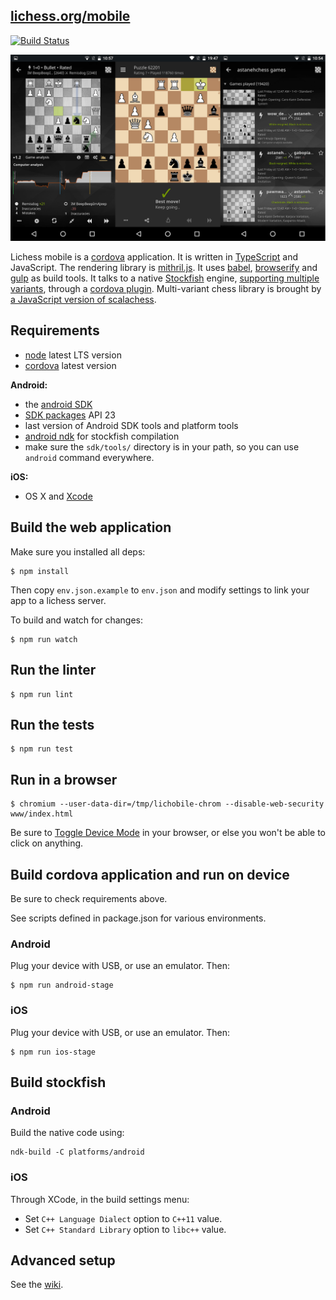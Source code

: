 [lichess.org/mobile](http://lichess.org/mobile)
--------------------

[![Build Status](https://travis-ci.org/veloce/lichobile.svg?branch=master)](https://travis-ci.org/veloce/lichobile)

![lichess mobile screenshots](portfolio.png)

Lichess mobile is a [cordova](https://cordova.apache.org/) application. It is written
in [TypeScript](http://www.typescriptlang.org/) and JavaScript. The rendering
library is [mithril.js](http://mithril.js.org/). It uses [babel](http://babeljs.io/),
[browserify](http://browserify.org/) and [gulp](http://gulpjs.com/)
as build tools. It talks to a native [Stockfish](https://stockfishchess.org/) engine, [supporting multiple variants](https://github.com/ddugovic/Stockfish), through a
[cordova plugin](https://github.com/veloce/cordova-plugin-stockfish).
Multi-variant chess library is brought by [a JavaScript version of scalachess](https://github.com/veloce/scalachessjs).

## Requirements

* [node](http://nodejs.org) latest LTS version
* [cordova](https://cordova.apache.org/) latest version

**Android:**

* the [android SDK](http://developer.android.com/sdk/index.html)
* [SDK packages](http://developer.android.com/sdk/installing/adding-packages.html) API 23
* last version of Android SDK tools and platform tools
* [android ndk](http://developer.android.com/tools/sdk/ndk/index.html) for
  stockfish compilation
* make sure the `sdk/tools/` directory is in your path, so you can use `android`
  command everywhere.

**iOS:**

* OS X and [Xcode](https://developer.apple.com/xcode/download/)

## Build the web application

Make sure you installed all deps:

    $ npm install

Then copy `env.json.example` to `env.json` and modify settings
to link your app to a lichess server.

To build and watch for changes:

    $ npm run watch

## Run the linter

    $ npm run lint

## Run the tests

    $ npm run test

## Run in a browser

    $ chromium --user-data-dir=/tmp/lichobile-chrom --disable-web-security www/index.html

Be sure to [Toggle Device Mode](https://developers.google.com/web/tools/chrome-devtools/device-mode/) in your browser, or else you won't be able to click on anything.

## Build cordova application and run on device

Be sure to check requirements above.

See scripts defined in package.json for various environments.

### Android

Plug your device with USB, or use an emulator. Then:

    $ npm run android-stage

### iOS

Plug your device with USB, or use an emulator. Then:

    $ npm run ios-stage

## Build stockfish

### Android

Build the native code using:
```
ndk-build -C platforms/android
```

### iOS

Through XCode, in the build settings menu:
  * Set `C++ Language Dialect` option to `C++11` value.
  * Set `C++ Standard Library` option to `libc++` value.

## Advanced setup

See the [wiki](https://github.com/veloce/lichobile/wiki/Setting-a-lichess-dev-server-for-the-app).
